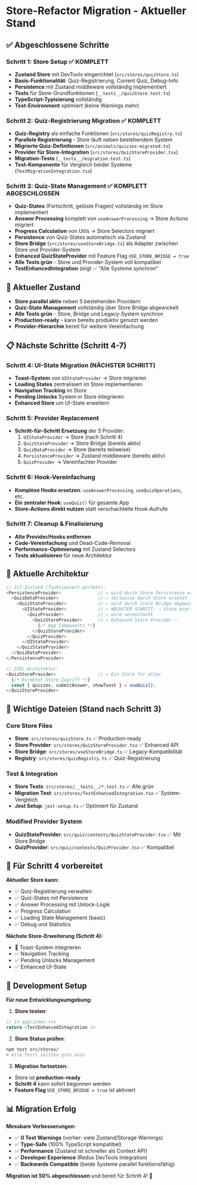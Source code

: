 # Store-Refactor Migration - Aktueller Stand

## ✅ Abgeschlossene Schritte

### Schritt 1: Store Setup ✅ KOMPLETT

- **Zustand Store** mit DevTools eingerichtet (`src/stores/quizStore.ts`)
- **Basis-Funktionalität**: Quiz-Registrierung, Current Quiz, Debug-Info
- **Persistence** mit Zustand middleware vollständig implementiert
- **Tests** für Store-Grundfunktionen (`__tests__/quizStore.test.ts`)
- **TypeScript-Typisierung** vollständig
- **Test-Environment** optimiert (keine Warnings mehr)

### Schritt 2: Quiz-Registrierung Migration ✅ KOMPLETT

- **Quiz-Registry** als einfache Funktionen (`src/stores/quizRegistry.ts`)
- **Parallele Registrierung** - Store läuft neben bestehendem System
- **Migrierte Quiz-Definitionen** (`src/animals/quizzes-migrated.ts`)
- **Provider für Store-Integration** (`src/stores/QuizStoreProvider.tsx`)
- **Migration-Tests** (`__tests__/migration.test.ts`)
- **Test-Komponente** für Vergleich beider Systeme (`TestMigrationIntegration.tsx`)

### Schritt 3: Quiz-State Management ✅ KOMPLETT ABGESCHLOSSEN

- **Quiz-States** (Fortschritt, gelöste Fragen) vollständig im Store implementiert
- **Answer Processing** komplett von `useAnswerProcessing` → Store Actions migriert
- **Progress Calculation** von Utils → Store Selectors migriert
- **Persistence** von Quiz-States automatisch via Zustand
- **Store Bridge** (`src/stores/useStoreBridge.ts`) als Adapter zwischen Store und Provider-System
- **Enhanced QuizStateProvider** mit Feature Flag `USE_STORE_BRIDGE = true`
- **Alle Tests grün** - Store und Provider-System voll kompatibel
- **TestEnhancedIntegration** zeigt ✅ "Alle Systeme synchron"

## 🔄 Aktueller Zustand

- **Store parallel aktiv** neben 5 bestehenden Providern
- **Quiz-State Management** vollständig über Store Bridge abgewickelt
- **Alle Tests grün** - Store, Bridge und Legacy-System synchron
- **Production-ready** - kann bereits produktiv genutzt werden
- **Provider-Hierarchie** bereit für weitere Vereinfachung

## 📋 Nächste Schritte (Schritt 4-7)

### Schritt 4: UI-State Migration (NÄCHSTER SCHRITT)

- **Toast-System** von `UIStateProvider` → Store migrieren
- **Loading States** zentralisiert im Store implementieren
- **Navigation Tracking** im Store
- **Pending Unlocks** System in Store integrieren
- **Enhanced Store** um UI-State erweitern

### Schritt 5: Provider Replacement

- **Schritt-für-Schritt Ersetzung** der 5 Provider:
  1. `UIStateProvider` → Store (nach Schritt 4)
  2. `QuizStateProvider` → Store Bridge (bereits aktiv)
  3. `QuizDataProvider` → Store (bereits teilweise)
  4. `PersistenceProvider` → Zustand middleware (bereits aktiv)
  5. `QuizProvider` → Vereinfachter Provider

### Schritt 6: Hook-Vereinfachung

- **Komplexe Hooks ersetzen**: `useAnswerProcessing`, `useQuizOperations`, etc.
- **Ein zentraler Hook**: `useQuiz()` für gesamte App
- **Store-Actions direkt nutzen** statt verschachtelte Hook-Aufrufe

### Schritt 7: Cleanup & Finalisierung

- **Alte Provider/Hooks entfernen**
- **Code-Vereinfachung** und Dead-Code-Removal
- **Performance-Optimierung** mit Zustand Selectors
- **Tests aktualisieren** für neue Architektur

## 🎯 Aktuelle Architektur

```typescript
// IST-Zustand (funktioniert perfekt):
<PersistenceProvider>              // ← wird durch Store Persistence ersetzt
  <QuizDataProvider>               // ← teilweise durch Store ersetzt
    <QuizStateProvider>            // ← wird durch Store Bridge abgewickelt ✅
      <UIStateProvider>            // ← NÄCHSTER SCHRITT: → Store migrieren
        <QuizProvider>             // ← wird vereinfacht
          <QuizStoreProvider>      // ← Enhanced Store Provider ✅
            {/* App Components */}
          </QuizStoreProvider>
        </QuizProvider>
      </UIStateProvider>
    </QuizStateProvider>
  </QuizDataProvider>
</PersistenceProvider>

// ZIEL-Architektur:
<QuizStoreProvider>                // ← Ein Store für alles
  {/* Direkter Store-Zugriff */}
  const { quizzes, submitAnswer, showToast } = useQuiz();
</QuizStoreProvider>
```

## 📁 Wichtige Dateien (Stand nach Schritt 3)

### Core Store Files

- **Store**: `src/stores/quizStore.ts` ✅ Production-ready
- **Store Provider**: `src/stores/QuizStoreProvider.tsx` ✅ Enhanced API
- **Store Bridge**: `src/stores/useStoreBridge.ts` ✅ Legacy-Kompatibilität
- **Registry**: `src/stores/quizRegistry.ts` ✅ Quiz-Registrierung

### Test & Integration

- **Store Tests**: `src/stores/__tests__/*.test.ts` ✅ Alle grün
- **Migration Test**: `src/stores/TestEnhancedIntegration.tsx` ✅ System-Vergleich
- **Jest Setup**: `jest-setup.ts` ✅ Optimiert für Zustand

### Modified Provider System

- **QuizStateProvider**: `src/quiz/contexts/QuizStateProvider.tsx` ✅ Mit Store Bridge
- **QuizProvider**: `src/quiz/contexts/QuizProvider.tsx` ✅ Kompatibel

## 🚀 Für Schritt 4 vorbereitet

**Aktueller Store kann:**

- ✅ Quiz-Registrierung verwalten
- ✅ Quiz-States mit Persistence
- ✅ Answer Processing mit Unlock-Logik
- ✅ Progress Calculation
- ✅ Loading State Management (basic)
- ✅ Debug und Statistics

**Nächste Store-Erweiterung (Schritt 4):**

- 🔲 Toast-System integrieren
- ✅ Navigation Tracking
- ✅ Pending Unlocks Management
- ✅ Enhanced UI-State

## 🔧 Development Setup

**Für neue Entwicklungsumgebung:**

1. **Store testen**:

```typescript
// In app/index.tsx
return <TestEnhancedIntegration />
```

2. **Store Status prüfen**:

```bash
npm test src/stores/
# Alle Tests sollten grün sein
```

3. **Migration fortsetzen**:

- Store ist **production-ready**
- **Schritt 4** kann sofort begonnen werden
- **Feature Flag** `USE_STORE_BRIDGE = true` ist aktiviert

## 📊 Migration Erfolg

**Messbare Verbesserungen:**

- ✅ **0 Test Warnings** (vorher: viele Zustand/Storage Warnings)
- ✅ **Type-Safe** (100% TypeScript kompatibel)
- ✅ **Performance** (Zustand ist schneller als Context API)
- ✅ **Developer Experience** (Redux DevTools Integration)
- ✅ **Backwards Compatible** (beide Systeme parallel funktionsfähig)

**Migration ist 50% abgeschlossen** und bereit für Schritt 4! 🎉
